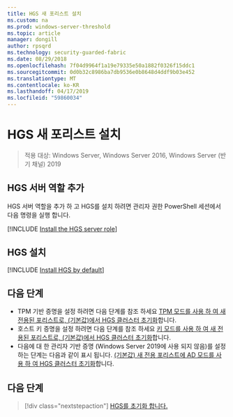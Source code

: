 ```yaml
---
title: HGS 새 포리스트 설치
ms.custom: na
ms.prod: windows-server-threshold
ms.topic: article
manager: dongill
author: rpsqrd
ms.technology: security-guarded-fabric
ms.date: 08/29/2018
ms.openlocfilehash: 7f04d9964f1a19e79335e50a1882f0326f15ddc1
ms.sourcegitcommit: 0d0b32c8986ba7db9536e0b8648d4ddf9b03e452
ms.translationtype: MT
ms.contentlocale: ko-KR
ms.lasthandoff: 04/17/2019
ms.locfileid: "59860034"
---
```

# <a name="install-hgs-in-a-new-forest"></a>HGS 새 포리스트 설치 

>적용 대상: Windows Server, Windows Server 2016, Windows Server (반기 채널) 2019

## <a name="add-the-hgs-server-role"></a>HGS 서버 역할 추가

HGS 서버 역할을 추가 하 고 HGS를 설치 하려면 관리자 권한 PowerShell 세션에서 다음 명령을 실행 합니다.

[!INCLUDE [Install the HGS server role](../../../includes/guarded-fabric-install-hgs-server-role.md)] 

## <a name="install-hgs"></a>HGS 설치 

[!INCLUDE [Install HGS by default](../../../includes/install-hgs-default.md)] 

## <a name="next-steps"></a>다음 단계

- TPM 기반 증명을 설정 하려면 다음 단계를 참조 하세요 [TPM 모드를 사용 하 여 새 전용된 포리스트로, (기본값)에서 HGS 클러스터 초기화](guarded-fabric-initialize-hgs-tpm-mode-default.md)합니다.
- 호스트 키 증명을 설정 하려면 다음 단계를 참조 하세요 [키 모드를 사용 하 여 새 전용된 포리스트로, (기본값)에서 HGS 클러스터 초기화](guarded-fabric-initialize-hgs-key-mode-default.md)합니다.
- 다음에 대 한 관리자 기반 증명 (Windows Server 2019에 사용 되지 않음)를 설정 하는 단계는 다음과 같이 표시 됩니다. [(기본값) 새 전용 포리스트에 AD 모드를 사용 하 여 HGS 클러스터 초기화](guarded-fabric-initialize-hgs-ad-mode-default.md)합니다.

## <a name="next-step"></a>다음 단계

>[!div class="nextstepaction"]
[HGS를 초기화 합니다.](guarded-fabric-initialize-hgs.md)


